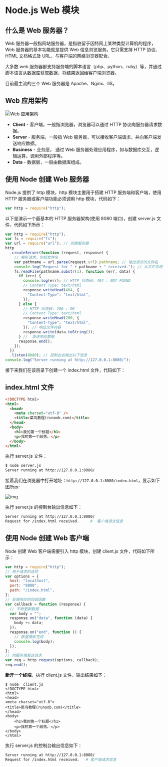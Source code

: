 # Node.js Web 模块

## 什么是 Web 服务器？

Web 服务器一般指网站服务器，是指驻留于因特网上某种类型计算机的程序，Web 服务器的基本功能就是提供 Web 信息浏览服务。它只需支持 HTTP 协议、HTML 文档格式及 URL，与客户端的网络浏览器配合。

大多数 web 服务器都支持服务端的脚本语言（php、python、ruby）等，并通过脚本语言从数据库获取数据，将结果返回给客户端浏览器。

目前最主流的三个 Web 服务器是 Apache、Nginx、IIS。

## Web 应用架构

![Web 应用架构](https://www.runoob.com/wp-content/uploads/2015/09/web_architecture.jpg)

- **Client** - 客户端，一般指浏览器，浏览器可以通过 HTTP 协议向服务器请求数据。
- **Server** - 服务端，一般指 Web 服务器，可以接收客户端请求，并向客户端发送响应数据。
- **Business** - 业务层， 通过 Web 服务器处理应用程序，如与数据库交互，逻辑运算，调用外部程序等。
- **Data** - 数据层，一般由数据库组成。

## 使用 Node 创建 Web 服务器

Node.js 提供了 http 模块，http 模块主要用于搭建 HTTP 服务端和客户端，使用 HTTP 服务器或客户端功能必须调用 http 模块，代码如下：

```js
var http = require("http");
```

以下是演示一个最基本的 HTTP 服务器架构(使用 8080 端口)，创建 server.js 文件，代码如下所示：

```js
var http = require("http");
var fs = require("fs");
var url = require("url"); // 创建服务器
http
  .createServer(function (request, response) {
    // 解析请求，包括文件名
    var pathname = url.parse(request.url).pathname; // 输出请求的文件名
    console.log("Request for " + pathname + " received."); // 从文件系统中读取请求的文件内容
    fs.readFile(pathname.substr(1), function (err, data) {
      if (err) {
        console.log(err); // HTTP 状态码: 404 : NOT FOUND
        // Content Type: text/html
        response.writeHead(404, {
          "Content-Type": "text/html",
        });
      } else {
        // HTTP 状态码: 200 : OK
        // Content Type: text/html
        response.writeHead(200, {
          "Content-Type": "text/html",
        }); // 响应文件内容
        response.write(data.toString());
      } //  发送响应数据
      response.end();
    });
  })
  .listen(8080); // 控制台会输出以下信息
console.log("Server running at http://127.0.0.1:8080/");
```

接下来我们在该目录下创建一个 index.html 文件，代码如下：

## index.html 文件

```html
<!DOCTYPE html>
<html>
  <head>
    <meta charset="utf-8" />
    <title>菜鸟教程(runoob.com)</title>
  </head>
  <body>
    <h1>我的第一个标题</h1>
    <p>我的第一个段落。</p>
  </body>
</html>
```

执行 server.js 文件：

```bash
$ node server.js
Server running at http://127.0.0.1:8080/
```

接着我们在浏览器中打开地址：`http://127.0.0.1:8080/index.html`，显示如下图所示:

![img](https://www.runoob.com/wp-content/uploads/2015/09/6E0D2A5C-0339-4D61-858D-A4EEB5763D98.jpg)

执行 server.js 的控制台输出信息如下：

```bash
Server running at http://127.0.0.1:8080/
Request for /index.html received.     #  客户端请求信息
```

## 使用 Node 创建 Web 客户端

Node 创建 Web 客户端需要引入 http 模块，创建 client.js 文件，代码如下所示：

```js
var http = require("http");
// 用于请求的选项
var options = {
  host: "localhost",
  port: "8080",
  path: "/index.html",
};
// 处理响应的回调函数
var callback = function (response) {
  // 不断更新数据
  var body = "";
  response.on("data", function (data) {
    body += data;
  });
  response.on("end", function () {
    // 数据接收完成
    console.log(body);
  });
};
// 向服务端发送请求
var req = http.request(options, callback);
req.end();
```

**新开一个终端**，执行 client.js 文件，输出结果如下：

```
$ node  client.js
<!DOCTYPE html>
<html>
<head>
<meta charset="utf-8">
<title>菜鸟教程(runoob.com)</title>
</head>
<body>
    <h1>我的第一个标题</h1>
    <p>我的第一个段落。</p>
</body>
</html>
```

执行 server.js 的控制台输出信息如下：

```bash
Server running at http://127.0.0.1:8080/
Request for /index.html received.   # 客户端请求信息
```
